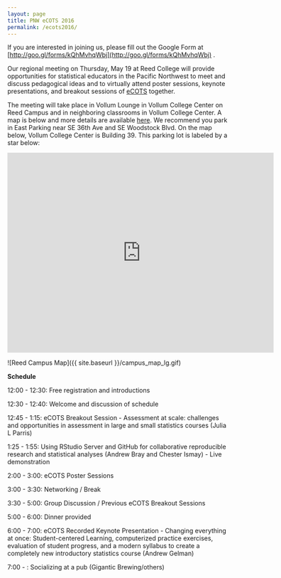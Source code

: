 ```yaml
---
layout: page
title: PNW eCOTS 2016
permalink: /ecots2016/
---
```


If you are interested in joining us, please fill out the Google Form at [http://goo.gl/forms/kQhMvhqWbj](http://goo.gl/forms/kQhMvhqWbj) .

Our regional meeting on Thursday, May 19 at Reed College will provide opportunities for statistical educators in the Pacific Northwest to meet and discuss pedagogical ideas and to virtually attend poster sessions, keynote presentations, and breakout sessions of <a href = "https://www.causeweb.org/cause/ecots/ecots16" target = "_blank">eCOTS</a> together.

The meeting will take place in Vollum Lounge in Vollum College Center on Reed Campus and in neighboring classrooms in Vollum College Center.  A map is below and more details are available [here](https://www.reed.edu/facilities_services/reed_static_map.html).  We recommend you park in East Parking near SE 36th Ave and SE Woodstock Blvd.  On the map below, Vollum College Center is Building 39.  This parking lot is labeled by a star below:

<iframe src="https://www.google.com/maps/embed?pb=!1m14!1m12!1m3!1d5594.9525979079235!2d-122.62893629540856!3d45.48035255955436!2m3!1f0!2f0!3f0!3m2!1i1024!2i768!4f13.1!5e0!3m2!1sen!2sus!4v1463433927812" width="600" height="450" frameborder="0" style="border:0" allowfullscreen></iframe>

![Reed Campus Map]({{ site.baseurl }}/campus_map_lg.gif)



**Schedule**

12:00 - 12:30:  Free registration and introductions

12:30 - 12:40:  Welcome and discussion of schedule

12:45 - 1:15:  eCOTS Breakout Session - Assessment at scale: challenges and opportunities in assessment in large and small statistics courses (Julia L Parris)

1:25 - 1:55:  Using RStudio Server and GitHub for collaborative reproducible research and statistical analyses (Andrew Bray and Chester Ismay) - Live demonstration

2:00 - 3:00:  eCOTS Poster Sessions

3:00 - 3:30:  Networking / Break

3:30 - 5:00:  Group Discussion / Previous eCOTS Breakout Sessions

5:00 - 6:00:  Dinner provided

6:00 - 7:00:  eCOTS Recorded Keynote Presentation - Changing everything at once: Student-centered Learning, computerized practice exercises, evaluation of student progress, and a modern syllabus to create a completely new introductory statistics course (Andrew Gelman)

7:00 - : Socializing at a pub (Gigantic Brewing/others)